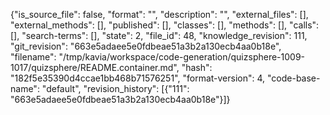 {"is_source_file": false, "format": "", "description": "", "external_files": [], "external_methods": [], "published": [], "classes": [], "methods": [], "calls": [], "search-terms": [], "state": 2, "file_id": 48, "knowledge_revision": 111, "git_revision": "663e5adaee5e0fdbeae51a3b2a130ecb4aa0b18e", "filename": "/tmp/kavia/workspace/code-generation/quizsphere-1009-1017/quizsphere/README.container.md", "hash": "182f5e35390d4ccae1bb468b71576251", "format-version": 4, "code-base-name": "default", "revision_history": [{"111": "663e5adaee5e0fdbeae51a3b2a130ecb4aa0b18e"}]}